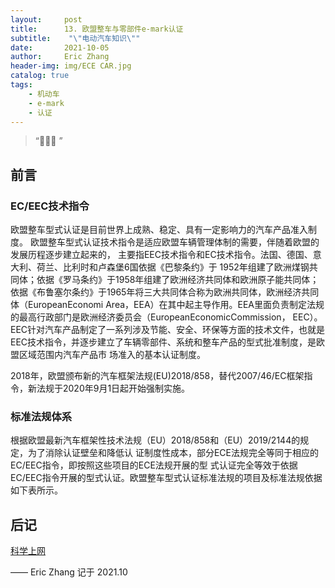 ```yaml
---
layout:     post
title:      13. 欧盟整车与零部件e-mark认证
subtitle:    "\"电动汽车知识\""
date:       2021-10-05
author:     Eric Zhang
header-img: img/ECE CAR.jpg
catalog: true
tags:
    - 机动车
    - e-mark
    - 认证
---
```


> “🙉🙉🙉 ”


## 前言

### EC/EEC技术指令
欧盟整车型式认证是目前世界上成熟、稳定、具有一定影响力的汽车产品准入制度。
欧盟整车型式认证技术指令是适应欧盟车辆管理体制的需要，伴随着欧盟的发展历程逐步建立起来的，
主要指EEC技术指令和EC技术指令。法国、德国、意大利、荷兰、比利时和卢森堡6国依据《巴黎条约》于
1952年组建了欧洲煤钢共同体；依据《罗马条约》于1958年组建了欧洲经济共同体和欧洲原子能共同体；
依据《布鲁塞尔条约》于1965年将三大共同体合称为欧洲共同体，欧洲经济共同体（EuropeanEconomi
Area，EEA）在其中起主导作用。EEA里面负责制定法规的最高行政部门是欧洲经济委员会（EuropeanEconomicCommission，
EEC）。EEC针对汽车产品制定了一系列涉及节能、安全、环保等方面的技术文件，也就是
EEC技术指令，并逐步建立了车辆零部件、系统和整车产品的型式批准制度，是欧盟区域范围内汽车产品市
场准入的基本认证制度。

2018年，欧盟颁布新的汽车框架法规(EU)2018/858，替代2007/46/EC框架指令，新法规于2020年9月1日起开始强制实施。

### 标准法规体系
根据欧盟最新汽车框架性技术法规（EU）2018/858和（EU）2019/2144的规定，为了消除认证壁垒和降低认
证制度性成本，部分ECE法规完全等同于相应的EC/EEC指令，即按照这些项目的ECE法规开展的型
式认证完全等效于依据EC/EEC指令开展的型式认证。欧盟整车型式认证标准法规的项目及标准法规依据如下表所示。



## 后记



[科学上网](https://justmysocks.net/members/aff.php?aff=10848) 

—— Eric Zhang 记于 2021.10

